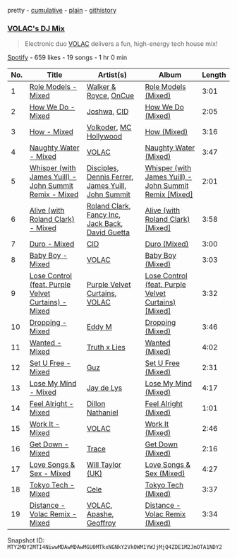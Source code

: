 pretty - [cumulative](/playlists/cumulative/37i9dQZF1DWUmMjKFzN3Ka.md) - [plain](/playlists/plain/37i9dQZF1DWUmMjKFzN3Ka) - [githistory](https://github.githistory.xyz/mackorone/spotify-playlist-archive/blob/main/playlists/plain/37i9dQZF1DWUmMjKFzN3Ka)

### [VOLAC's DJ Mix](https://open.spotify.com/playlist/37i9dQZF1DWUmMjKFzN3Ka)

> Electronic duo <a href="spotify:artist:4Nl6PVYLwbCFfr3UqQlFtE">VOLAC</a> delivers a fun, high\-energy tech house mix!

[Spotify](https://open.spotify.com/user/spotify) - 659 likes - 19 songs - 1 hr 0 min

| No. | Title | Artist(s) | Album | Length |
|---|---|---|---|---|
| 1 | [Role Models \- Mixed](https://open.spotify.com/track/39dvcemZmfBDYFmRLFVCmI) | [Walker & Royce](https://open.spotify.com/artist/1lAwVq9MxNJkB0dEY6xNoV), [OnCue](https://open.spotify.com/artist/4xqwWowzI5uXMzriFsfm78) | [Role Models \(Mixed\)](https://open.spotify.com/album/2iVpx1U6OhQFGGUIVMfwoL) | 3:01 |
| 2 | [How We Do \- Mixed](https://open.spotify.com/track/4TpI1GF67nD17lr0JV89b3) | [Joshwa](https://open.spotify.com/artist/1PzAgFVk9v8cxn9flrqrv5), [CID](https://open.spotify.com/artist/4FCzCS0KEgb0rgySWINItO) | [How We Do \(Mixed\)](https://open.spotify.com/album/3pRlDqTjiPpf2RtoHtF8id) | 2:05 |
| 3 | [How \- Mixed](https://open.spotify.com/track/3Tr3qktk9Cuo6Z2RSTw8wq) | [Volkoder](https://open.spotify.com/artist/5SwGFGfUlV6Dan4ygjF5CU), [MC Hollywood](https://open.spotify.com/artist/5jjAhuJ1IyVRmm4ZsXhsRG) | [How \(Mixed\)](https://open.spotify.com/album/2sPN31cVGPFJawXfr0RpC2) | 3:16 |
| 4 | [Naughty Water \- Mixed](https://open.spotify.com/track/0EGmEyhsXu8HDO8D0QMLHj) | [VOLAC](https://open.spotify.com/artist/4Nl6PVYLwbCFfr3UqQlFtE) | [Naughty Water \(Mixed\)](https://open.spotify.com/album/79tQk6qLZffYDJYRG2iEYW) | 3:47 |
| 5 | [Whisper \(with James Yuill\) \- John Summit Remix \- Mixed](https://open.spotify.com/track/19areSMAT8eE15CgDJXy3u) | [Disciples](https://open.spotify.com/artist/5EehXjjMktLuJmbRsM7YfB), [Dennis Ferrer](https://open.spotify.com/artist/0MGTHZpAGf7isSfw8yMIoi), [James Yuill](https://open.spotify.com/artist/0jypmaLN034G9UkeQdqsps), [John Summit](https://open.spotify.com/artist/7kNqXtgeIwFtelmRjWv205) | [Whisper \(with James Yuill\) \- John Summit Remix \[Mixed\]](https://open.spotify.com/album/485TIHFkIixsC3omZpVlL5) | 2:01 |
| 6 | [Alive \(with Roland Clark\) \- Mixed](https://open.spotify.com/track/5c3ctLz2BgXPUN2m7DLkE1) | [Roland Clark](https://open.spotify.com/artist/4OGlp2UdUQGPJVbvJ82Cz5), [Fancy Inc](https://open.spotify.com/artist/4Eoddnw0pOewmCHQYofuwh), [Jack Back](https://open.spotify.com/artist/4bXUaTjc7TQTvLqqCAlfYt), [David Guetta](https://open.spotify.com/artist/1Cs0zKBU1kc0i8ypK3B9ai) | [Alive \(with Roland Clark\) \[Mixed\]](https://open.spotify.com/album/25UipUxLRuOGOV1LWFB1am) | 3:58 |
| 7 | [Duro \- Mixed](https://open.spotify.com/track/1oGSAKXvLAKiXWhMhB0Lvx) | [CID](https://open.spotify.com/artist/4FCzCS0KEgb0rgySWINItO) | [Duro \(Mixed\)](https://open.spotify.com/album/6jfmvq0nMZSZckG1vCboTr) | 3:00 |
| 8 | [Baby Boy \- Mixed](https://open.spotify.com/track/5DmhOaCasa1CDqDPQdt8eG) | [VOLAC](https://open.spotify.com/artist/4Nl6PVYLwbCFfr3UqQlFtE) | [Baby Boy \(Mixed\)](https://open.spotify.com/album/4TnNSCv0BdYWBKl0Q2VpbE) | 3:03 |
| 9 | [Lose Control \(feat\. Purple Velvet Curtains\) \- Mixed](https://open.spotify.com/track/3nivCOLfMVKhlxUyoBKGds) | [Purple Velvet Curtains](https://open.spotify.com/artist/5UNXmWQKKqqBCxmcotxXmO), [VOLAC](https://open.spotify.com/artist/4Nl6PVYLwbCFfr3UqQlFtE) | [Lose Control \(feat\. Purple Velvet Curtains\) \[Mixed\]](https://open.spotify.com/album/6XCTcz61zBlUQabddIN1yR) | 3:32 |
| 10 | [Dropping \- Mixed](https://open.spotify.com/track/75Omy1Je8hsnhoQMJj91jq) | [Eddy M](https://open.spotify.com/artist/0X2423nvaH92bYjYUKCYRI) | [Dropping \(Mixed\)](https://open.spotify.com/album/2jzEm4A66aXjctFdzsNsxX) | 3:46 |
| 11 | [Wanted \- Mixed](https://open.spotify.com/track/2wFGqE63p2WBPy3LcM5ump) | [Truth x Lies](https://open.spotify.com/artist/3bh4M54m4LRs41WQs07Jy0) | [Wanted \(Mixed\)](https://open.spotify.com/album/0d3IkTf7MHunXHKeENpTe8) | 4:02 |
| 12 | [Set U Free \- Mixed](https://open.spotify.com/track/4ORqOvUUpTFnva5lTGIAXE) | [Guz](https://open.spotify.com/artist/2T86EVnDCP64EaVKRXIcRx) | [Set U Free \(Mixed\)](https://open.spotify.com/album/04WklXClNMTohWhy39J3wL) | 2:31 |
| 13 | [Lose My Mind \- Mixed](https://open.spotify.com/track/4Vy3NNgAxRBFIRt1AEh5js) | [Jay de Lys](https://open.spotify.com/artist/6hr0SehcycxwgYfCgVy32M) | [Lose My Mind \(Mixed\)](https://open.spotify.com/album/4u02dhsLkcVYx4jyy6jfeU) | 4:17 |
| 14 | [Feel Alright \- Mixed](https://open.spotify.com/track/5sDE0TSLMuw3iG6FefwHmL) | [Dillon Nathaniel](https://open.spotify.com/artist/0Ut5FcDeEgaM9PM3LvnH6j) | [Feel Alright \(Mixed\)](https://open.spotify.com/album/5xGA6xSZttvWjUhiMrwaRz) | 1:01 |
| 15 | [Work It \- Mixed](https://open.spotify.com/track/5UvPTPSB0yStZzOBw4UOnY) | [VOLAC](https://open.spotify.com/artist/4Nl6PVYLwbCFfr3UqQlFtE) | [Work It \(Mixed\)](https://open.spotify.com/album/4gsPawVtB3UrU1YztUWhQl) | 2:46 |
| 16 | [Get Down \- Mixed](https://open.spotify.com/track/3jsdAjyt0kmEjoAfvefdZJ) | [Trace](https://open.spotify.com/artist/4T0QPJFV83O1j9w8y5apQX) | [Get Down \(Mixed\)](https://open.spotify.com/album/0m0ds0vxxfWAMlIOLtyvjI) | 2:16 |
| 17 | [Love Songs & Sex \- Mixed](https://open.spotify.com/track/3X6Ks3m4gVK2gdS7E3BQQI) | [Will Taylor \(UK\)](https://open.spotify.com/artist/53PVBEKRk4Fvq8w8cLydLX) | [Love Songs & Sex \(Mixed\)](https://open.spotify.com/album/4gcrk0wnpXxN3wOtP8aDcz) | 4:27 |
| 18 | [Tokyo Tech \- Mixed](https://open.spotify.com/track/65JLgr02umcx5YL5qKfStW) | [Cele](https://open.spotify.com/artist/2bpkThEPVrkcoAJpTFAVLR) | [Tokyo Tech \(Mixed\)](https://open.spotify.com/album/7ES2sVVc6EL2YDLUxC0PaD) | 3:37 |
| 19 | [Distance \- Volac Remix \- Mixed](https://open.spotify.com/track/691nodCdyLsvWLa918AIzb) | [VOLAC](https://open.spotify.com/artist/4Nl6PVYLwbCFfr3UqQlFtE), [Apashe](https://open.spotify.com/artist/1fd3fmwlhrDl2U5wbbPQYN), [Geoffroy](https://open.spotify.com/artist/0VzoflxRgSVEWHYmCbMOJJ) | [Distance \- Volac Remix \(Mixed\)](https://open.spotify.com/album/7Mb6GSWSeNQq5JfMMcrYX6) | 3:34 |

Snapshot ID: `MTY2MDY2MTI4NiwwMDAwMDAwMGU0MTkxNGNkY2VkOWM1YWJjMjQ4ZDE1M2JmOTA1NDY2`
